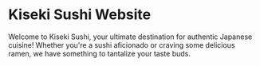 # Kiseki Sushi Website
Welcome to Kiseki Sushi, your ultimate destination for authentic Japanese cuisine! Whether you're a sushi aficionado or craving some delicious ramen, we have something to tantalize your taste buds.
